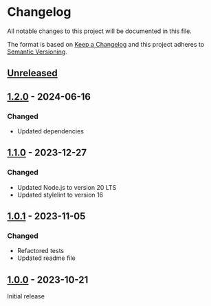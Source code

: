 # Changelog

All notable changes to this project will be documented in this file.

The format is based on [Keep a Changelog](https://keepachangelog.com/en/1.0.0) and this project adheres
to [Semantic Versioning](https://semver.org/spec/v2.0.0.html).

## [Unreleased]

## [1.2.0] - 2024-06-16

### Changed

- Updated dependencies

## [1.1.0] - 2023-12-27

### Changed

- Updated Node.js to version 20 LTS
- Updated stylelint to version 16

## [1.0.1] - 2023-11-05

### Changed

- Refactored tests
- Updated readme file

## [1.0.0] - 2023-10-21

Initial release

[Unreleased]: https://github.com/jhae-de/stylelint-rule-tester/compare/v1.2.0...main
[1.2.0]: https://github.com/jhae-de/stylelint-rule-tester/releases/tag/v1.2.0
[1.1.0]: https://github.com/jhae-de/stylelint-rule-tester/releases/tag/v1.1.0
[1.0.1]: https://github.com/jhae-de/stylelint-rule-tester/releases/tag/v1.0.1
[1.0.0]: https://github.com/jhae-de/stylelint-rule-tester/releases/tag/v1.0.0

